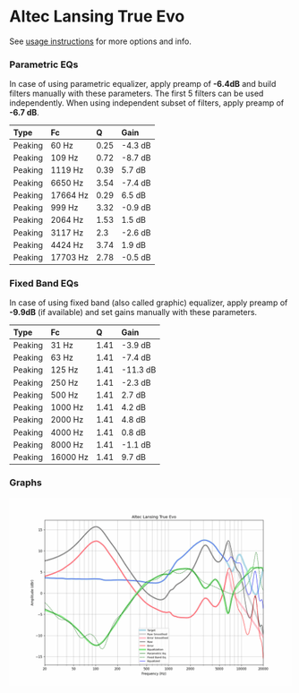 # Altec Lansing True Evo
See [usage instructions](https://github.com/jaakkopasanen/AutoEq#usage) for more options and info.

### Parametric EQs
In case of using parametric equalizer, apply preamp of **-6.4dB** and build filters manually
with these parameters. The first 5 filters can be used independently.
When using independent subset of filters, apply preamp of **-6.7 dB**.

| Type    | Fc       |    Q | Gain    |
|:--------|:---------|:-----|:--------|
| Peaking | 60 Hz    | 0.25 | -4.3 dB |
| Peaking | 109 Hz   | 0.72 | -8.7 dB |
| Peaking | 1119 Hz  | 0.39 | 5.7 dB  |
| Peaking | 6650 Hz  | 3.54 | -7.4 dB |
| Peaking | 17664 Hz | 0.29 | 6.5 dB  |
| Peaking | 999 Hz   | 3.32 | -0.9 dB |
| Peaking | 2064 Hz  | 1.53 | 1.5 dB  |
| Peaking | 3117 Hz  | 2.3  | -2.6 dB |
| Peaking | 4424 Hz  | 3.74 | 1.9 dB  |
| Peaking | 17703 Hz | 2.78 | -0.5 dB |

### Fixed Band EQs
In case of using fixed band (also called graphic) equalizer, apply preamp of **-9.9dB**
(if available) and set gains manually with these parameters.

| Type    | Fc       |    Q | Gain     |
|:--------|:---------|:-----|:---------|
| Peaking | 31 Hz    | 1.41 | -3.9 dB  |
| Peaking | 63 Hz    | 1.41 | -7.4 dB  |
| Peaking | 125 Hz   | 1.41 | -11.3 dB |
| Peaking | 250 Hz   | 1.41 | -2.3 dB  |
| Peaking | 500 Hz   | 1.41 | 2.7 dB   |
| Peaking | 1000 Hz  | 1.41 | 4.2 dB   |
| Peaking | 2000 Hz  | 1.41 | 4.8 dB   |
| Peaking | 4000 Hz  | 1.41 | 0.8 dB   |
| Peaking | 8000 Hz  | 1.41 | -1.1 dB  |
| Peaking | 16000 Hz | 1.41 | 9.7 dB   |

### Graphs
![](./Altec%20Lansing%20True%20Evo.png)